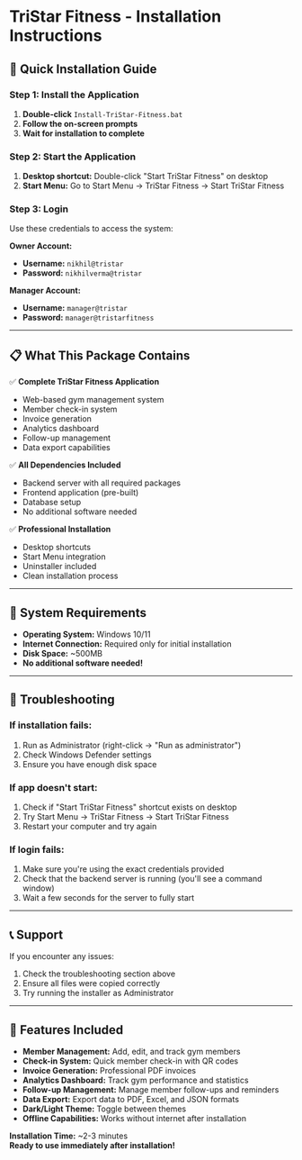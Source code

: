 # TriStar Fitness - Installation Instructions

## 🚀 **Quick Installation Guide**

### **Step 1: Install the Application**
1. **Double-click** `Install-TriStar-Fitness.bat`
2. **Follow the on-screen prompts**
3. **Wait for installation to complete**

### **Step 2: Start the Application**
1. **Desktop shortcut:** Double-click "Start TriStar Fitness" on desktop
2. **Start Menu:** Go to Start Menu → TriStar Fitness → Start TriStar Fitness

### **Step 3: Login**
Use these credentials to access the system:

**Owner Account:**
- **Username:** `nikhil@tristar`
- **Password:** `nikhilverma@tristar`

**Manager Account:**
- **Username:** `manager@tristar`
- **Password:** `manager@tristarfitness`

---

## 📋 **What This Package Contains**

✅ **Complete TriStar Fitness Application**
- Web-based gym management system
- Member check-in system
- Invoice generation
- Analytics dashboard
- Follow-up management
- Data export capabilities

✅ **All Dependencies Included**
- Backend server with all required packages
- Frontend application (pre-built)
- Database setup
- No additional software needed

✅ **Professional Installation**
- Desktop shortcuts
- Start Menu integration
- Uninstaller included
- Clean installation process

---

## 🎯 **System Requirements**

- **Operating System:** Windows 10/11
- **Internet Connection:** Required only for initial installation
- **Disk Space:** ~500MB
- **No additional software needed!**

---

## 🔧 **Troubleshooting**

### **If installation fails:**
1. Run as Administrator (right-click → "Run as administrator")
2. Check Windows Defender settings
3. Ensure you have enough disk space

### **If app doesn't start:**
1. Check if "Start TriStar Fitness" shortcut exists on desktop
2. Try Start Menu → TriStar Fitness → Start TriStar Fitness
3. Restart your computer and try again

### **If login fails:**
1. Make sure you're using the exact credentials provided
2. Check that the backend server is running (you'll see a command window)
3. Wait a few seconds for the server to fully start

---

## 📞 **Support**

If you encounter any issues:
1. Check the troubleshooting section above
2. Ensure all files were copied correctly
3. Try running the installer as Administrator

---

## 🎉 **Features Included**

- **Member Management:** Add, edit, and track gym members
- **Check-in System:** Quick member check-in with QR codes
- **Invoice Generation:** Professional PDF invoices
- **Analytics Dashboard:** Track gym performance and statistics
- **Follow-up Management:** Manage member follow-ups and reminders
- **Data Export:** Export data to PDF, Excel, and JSON formats
- **Dark/Light Theme:** Toggle between themes
- **Offline Capabilities:** Works without internet after installation

**Installation Time:** ~2-3 minutes  
**Ready to use immediately after installation!**


